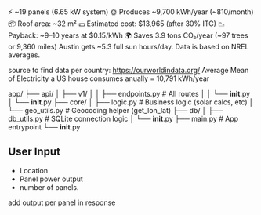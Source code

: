 ⚡ ~19 panels (6.65 kW system)
🌞 Produces ~9,700 kWh/year (~810/month)
📦 Roof area: ~32 m²
💵 Estimated cost: $13,965 (after 30% ITC)
📉 Payback: ~9–10 years at $0.15/kWh
🌍 Saves 3.9 tons CO₂/year (~97 trees or 9,360 miles)
Austin gets ~5.3 full sun hours/day. Data is based on NREL averages.


source to find data per country: https://ourworldindata.org/
Average Mean of Electricity a US house consumes anually = 10,791 kWh/year


app/
├── api/
│   ├── v1/
│   │   ├── endpoints.py     # All routes
│   │   └── __init__.py
│   └── __init__.py
├── core/
│   ├── logic.py             # Business logic (solar calcs, etc)
│   └── geo_utils.py         # Geocoding helper (get_lon_lat)
├── db/
│   ├── db_utils.py          # SQLite connection logic
│   └── __init__.py
├── main.py                  # App entrypoint
└── __init__.py

## User Input
- Location 
- Panel power output
- number of panels.

add output per panel  in response
